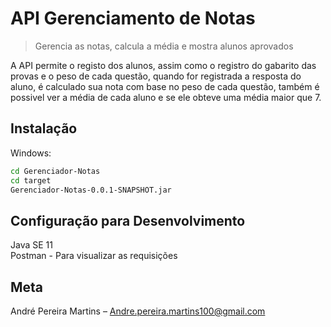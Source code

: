 # API Gerenciamento de Notas
> Gerencia as notas, calcula a média e mostra alunos aprovados

A API permite o registo dos alunos, assim como o registro do gabarito das provas e o peso de cada questão, quando for registrada a resposta do aluno, é calculado sua nota com base no peso de cada questão, também é possivel ver a média de cada aluno e se ele obteve uma média maior que 7.

## Instalação

Windows:

```sh
cd Gerenciador-Notas
cd target
Gerenciador-Notas-0.0.1-SNAPSHOT.jar
```

## Configuração para Desenvolvimento

Java SE 11 <br>
Postman - Para visualizar as requisições


## Meta

André Pereira Martins – Andre.pereira.martins100@gmail.com

